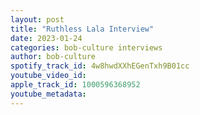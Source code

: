 ```yaml
---
layout: post
title: "Ruthless Lala Interview"
date: 2023-01-24
categories: bob-culture interviews
author: bob-culture
spotify_track_id: 4w8hwdXXhEGenTxh9B01cc
youtube_video_id: 
apple_track_id: 1000596368952
youtube_metadata: 
---
```

